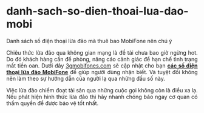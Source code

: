 # danh-sach-so-dien-thoai-lua-dao-mobi
Danh sách số điện thoại lừa đảo mà thuê bao MobiFone nên chú ý
<p style="text-align: justify;">Chiêu thức lừa đảo qua không gian mạng là đề tài chưa bao giờ ngừng hot. Do đó khách hàng cần đề phòng, nâng cáo cảnh giác để hạn chế tình trạng mất tiền oan. Dưới đây <a href="http://3gmobifones.com" target="_blank" rel="noopener">3gmobifones.com</a> sẽ cập nhật cho bạn <a href="https://3gmobifones.com/danh-sach-so-dien-thoai-lua-dao-mobifone"><strong>các số điện thoại lừa đảo MobiFone</strong></a> để giúp người dùng nhận biết. Và tuyệt đối không nên làm theo sự hướng dẫn của người lạ qua những đầu số này.</p>
<p style="text-align: justify;">Việc lừa đảo chiếm đoạt tài sản qua những cuộc gọi không còn là điều xa lạ. Nếu phát hiện hình thức lừa đảo thì hãy nhanh chóng báo ngay cơ quan có thẩm quyền để được bảo vệ tốt nhất.</p>
